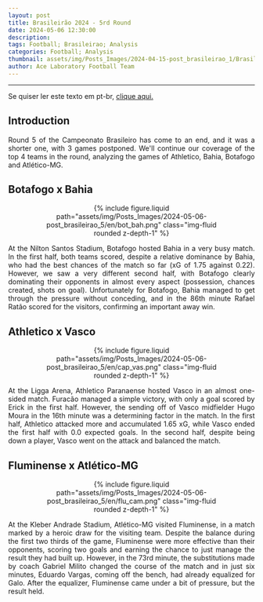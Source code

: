 ```yaml
---
layout: post
title: Brasileirão 2024 - 5rd Round
date: 2024-05-06 12:30:00
description:
tags: Football; Brasileirao; Analysis
categories: Football; Analysis
thumbnail: assets/img/Posts_Images/2024-04-15-post_brasileirao_1/Brasileirao_Assai_2022.png
author: Ace Laboratory Football Team
---
```


---
<p align="justify">
Se quiser ler este texto em pt-br, <a href = "https://ac3lab.github.io/blog/2000/post_brasileirao_5-pt/"> clique aqui.</a>
</p>

<h2>Introduction</h2>

<div style="text-align: justify">

<p align="justify">
Round 5 of the Campeonato Brasileiro has come to an end, and it was a shorter one, with 3 games postponed. We'll continue our coverage of the top 4 teams in the round, analyzing the games of Athletico, Bahia, Botafogo and Atlético-MG.


</p>
</div>

<h2>Botafogo x Bahia</h2>

<div style="text-align: justify">

<div style="width: 80%; margin: 0 auto; text-align: center;">
{% include figure.liquid path="assets/img/Posts_Images/2024-05-06-post_brasileirao_5/en/bot_bah.png" class="img-fluid rounded z-depth-1" %}
</div>

<p align="justify">

At the Nilton Santos Stadium, Botafogo hosted Bahia in a very busy match. In the first half, both teams scored, despite a relative dominance by Bahia, who had the best chances of the match so far (xG of 1.75 against 0.22). However, we saw a very different second half, with Botafogo clearly dominating their opponents in almost every aspect (possession, chances created, shots on goal). Unfortunately for Botafogo, Bahia managed to get through the pressure without conceding, and in the 86th minute Rafael Ratão scored for the visitors, confirming an important away win.
</p>

</div>


<h2>Athletico x Vasco</h2>

<div style="text-align: justify">

<div style="width: 80%; margin: 0 auto; text-align: center;">
{% include figure.liquid path="assets/img/Posts_Images/2024-05-06-post_brasileirao_5/en/cap_vas.png" class="img-fluid rounded z-depth-1" %}
</div>

<p align="justify">
At the Ligga Arena, Athletico Paranaense hosted Vasco in an almost one-sided match. Furacão managed a simple victory, with only a goal scored by Erick in the first half. However, the sending off of Vasco midfielder Hugo Moura in the 16th minute was a determining factor in the match. In the first half, Athletico attacked more and accumulated 1.65 xG, while Vasco ended the first half with 0.0 expected goals. In the second half, despite being down a player, Vasco went on the attack and balanced the match.
</p>

</div>

<h2>Fluminense x Atlético-MG</h2>

<div style="text-align: justify">

<div style="width: 80%; margin: 0 auto; text-align: center;">
{% include figure.liquid path="assets/img/Posts_Images/2024-05-06-post_brasileirao_5/en/flu_cam.png" class="img-fluid rounded z-depth-1" %}
</div>

<p align="justify">
At the Kleber Andrade Stadium, Atlético-MG visited Fluminense, in a match marked by a heroic draw for the visiting team. Despite the balance during the first two thirds of the game, Fluminense were more effective than their opponents, scoring two goals and earning the chance to just manage the result they had built up. However, in the 73rd minute, the substitutions made by coach Gabriel Milito changed the course of the match and in just six minutes, Eduardo Vargas, coming off the bench, had already equalized for Galo. After the equalizer, Fluminense came under a bit of pressure, but the result held.


</p>

</div>

